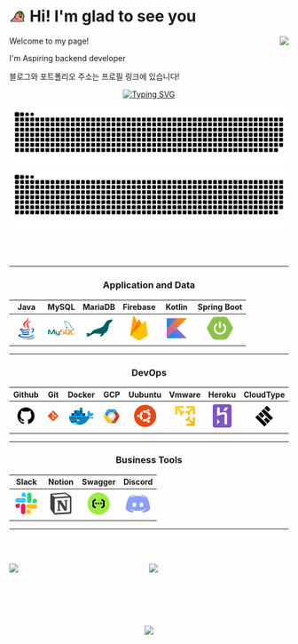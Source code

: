 
<h1><img src="https://github.com/iamericanartist/SlackMojis/blob/master/Emojis/slowparrot.gif" width="30"/> Hi! I'm glad to see you</h1>
<a href="https://hits.seeyoufarm.com"><img align="right" src="https://hits.seeyoufarm.com/api/count/incr/badge.svg?url=https%3A%2F%2Fgithub.com%2Fjsw6701&count_bg=%23B185DB&title_bg=%2333004D&icon=github.svg&icon_color=%23E7E7E7&title=Github&edge_flat=false"/></a>
<p> Welcome to my page! </p> 
<p> I'm Aspiring backend developer</p>
<P> 블로그와 포트폴리오 주소는 프로필 링크에 있습니다!</P>
  
<div align="center">
  
  [![Typing SVG](https://readme-typing-svg.demolab.com?font=Fira+Code&weight=500&size=30&pause=1000&color=78F724&center=true&vCenter=true&width=500&height=100&lines=Hi+there%2C+I'm+Glenn.;Backend+developer)](https://git.io/typing-svg)

  ![snake gif](https://github.com/jsw6701/jsw6701/blob/output/github-contribution-grid-snake-dark.svg#gh-dark-mode-only)
  ![snake gif](https://github.com/jsw6701/jsw6701/blob/output/github-contribution-grid-snake.svg#gh-light-mode-only)

  <br><br>
  
---
  
  ### Application and Data
  |  Java   |  MySQL   |  MariaDB |    Firebase   |  Kotlin  |  Spring Boot  |
  |:-------:|:--------:|:--------:|:-------------:|:--------:|:-------------:|
  | ![java] | ![mysql] |![mariadb]|  ![firebase]  |![kotlin] | ![springboot] |

---
  
  ### DevOps
  |  Github   |  Git   |  Docker |  GCP   |   Uubuntu   |   Vmware    |    Heroku   |    CloudType   |
  |:---------:|:------:|:-------:|:------:|:-----------:|:-----------:|:-----------:|:--------------:|
  | ![github] | ![git] |![docker]| ![gcp] |  ![ubuntu]  |  ![vmware]  |  ![heroku]  |  ![cloudtype]  |

---
  
  ### Business Tools
  |  Slack   |  Notion   |  Swagger   |  Discord   |
  |:--------:|:---------:|:----------:|:----------:|
  | ![slack] | ![notion] | ![swagger] | ![discord] |


---
  
  <br><br>

  <div style="display: flex; justify-content: space-between; align-items: center;">
    <img width="45%" src="https://github-readme-stats.vercel.app/api/top-langs/?username=jsw6701&layout=compact&theme=merko">
    <img width="50%" src="https://github-readme-stats.vercel.app/api?username=jsw6701&show_icons=true&theme=merko">
  </div>

  <br><br><br><br>
  
  <a href="https://github.com/devxb/gitanimals">
    <img src="https://render.gitanimals.org/farms/jsw6701"/>
  </a>

</div>

<!-- Stack Icon Refernces -->

[springboot]: /icon/springboot.png
[java]: /icon/java.png
[mysql]: /icon/mysql.png
[heroku]: /icon/heroku.png
[swagger]: /icon/swagger.png
[kotlin]: /icon/kotlin.png
[vmware]: /icon/vmware.png
[ubuntu]: /icon/ubuntu.png
[firebase]: /icon/firebase.png
[mariadb]: /icon/mariadb.png
[gcp]: /icon/gcp.png
[github]: /icon/github.png
[git]: /icon/git.png
[docker]: /icon/docker.png
[cloudtype]: /icon/cloudtype.png
[intellij]: /icon/intellij.png
[slack]: /icon/slack.png
[notion]: /icon/notion.png
[discord]: /icon/discord.png
